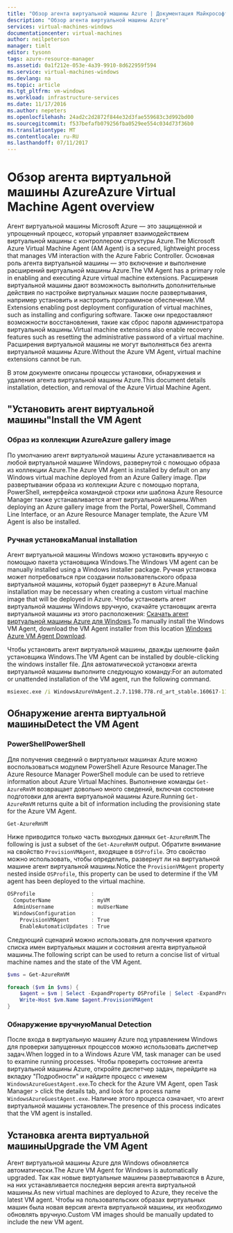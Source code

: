 ```yaml
---
title: "Обзор агента виртуальной машины Azure | Документация Майкрософт"
description: "Обзор агента виртуальной машины Azure"
services: virtual-machines-windows
documentationcenter: virtual-machines
author: neilpeterson
manager: timlt
editor: tysonn
tags: azure-resource-manager
ms.assetid: 0a1f212e-053e-4a39-9910-8d622959f594
ms.service: virtual-machines-windows
ms.devlang: na
ms.topic: article
ms.tgt_pltfrm: vm-windows
ms.workload: infrastructure-services
ms.date: 11/17/2016
ms.author: nepeters
ms.openlocfilehash: 24ad2c2d2872f844e32d3fae559683c3d992bd00
ms.sourcegitcommit: f537befafb079256fba0529ee554c034d73f36b0
ms.translationtype: MT
ms.contentlocale: ru-RU
ms.lasthandoff: 07/11/2017
---
```

# <a name="azure-virtual-machine-agent-overview"></a><span data-ttu-id="a0311-103">Обзор агента виртуальной машины Azure</span><span class="sxs-lookup"><span data-stu-id="a0311-103">Azure Virtual Machine Agent overview</span></span>

<span data-ttu-id="a0311-104">Агент виртуальной машины Microsoft Azure — это защищенной и упрощенный процесс, который управляет взаимодействием виртуальной машины с контроллером структуры Azure.</span><span class="sxs-lookup"><span data-stu-id="a0311-104">The Microsoft Azure Virtual Machine Agent (AM Agent) is a secured, lightweight process that manages VM interaction with the Azure Fabric Controller.</span></span> <span data-ttu-id="a0311-105">Основная роль агента виртуальной машины — это включение и выполнение расширений виртуальной машины Azure.</span><span class="sxs-lookup"><span data-stu-id="a0311-105">The VM Agent has a primary role in enabling and executing Azure virtual machine extensions.</span></span> <span data-ttu-id="a0311-106">Расширения виртуальной машины дают возможность выполнить дополнительные действия по настройке виртуальных машин после развертывания, например установить и настроить программное обеспечение.</span><span class="sxs-lookup"><span data-stu-id="a0311-106">VM Extensions enabling post deployment configuration of virtual machines, such as installing and configuring software.</span></span> <span data-ttu-id="a0311-107">Также они предоставляют возможности восстановления, такие как сброс пароля администратора виртуальной машины.</span><span class="sxs-lookup"><span data-stu-id="a0311-107">Virtual machine extensions also enable recovery features such as resetting the administrative password of a virtual machine.</span></span> <span data-ttu-id="a0311-108">Расширения виртуальной машины не могут выполняться без агента виртуальной машины Azure.</span><span class="sxs-lookup"><span data-stu-id="a0311-108">Without the Azure VM Agent, virtual machine extensions cannot be run.</span></span>

<span data-ttu-id="a0311-109">В этом документе описаны процессы установки, обнаружения и удаления агента виртуальной машины Azure.</span><span class="sxs-lookup"><span data-stu-id="a0311-109">This document details installation, detection, and removal of the Azure Virtual Machine Agent.</span></span>

## <a name="install-the-vm-agent"></a><span data-ttu-id="a0311-110">"Установить агент виртуальной машины"</span><span class="sxs-lookup"><span data-stu-id="a0311-110">Install the VM Agent</span></span>

### <a name="azure-gallery-image"></a><span data-ttu-id="a0311-111">Образ из коллекции Azure</span><span class="sxs-lookup"><span data-stu-id="a0311-111">Azure gallery image</span></span>

<span data-ttu-id="a0311-112">По умолчанию агент виртуальной машины Azure устанавливается на любой виртуальной машине Windows, развернутой с помощью образа из коллекции Azure.</span><span class="sxs-lookup"><span data-stu-id="a0311-112">The Azure VM Agent is installed by default on any Windows virtual machine deployed from an Azure Gallery image.</span></span> <span data-ttu-id="a0311-113">При развертывании образа из коллекции Azure с помощью портала, PowerShell, интерфейса командной строки или шаблона Azure Resource Manager также устанавливается агент виртуальной машины.</span><span class="sxs-lookup"><span data-stu-id="a0311-113">When deploying an Azure gallery image from the Portal, PowerShell, Command Line Interface, or an Azure Resource Manager template, the Azure VM Agent is also be installed.</span></span> 

### <a name="manual-installation"></a><span data-ttu-id="a0311-114">Ручная установка</span><span class="sxs-lookup"><span data-stu-id="a0311-114">Manual installation</span></span>

<span data-ttu-id="a0311-115">Агент виртуальной машины Windows можно установить вручную с помощью пакета установщика Windows.</span><span class="sxs-lookup"><span data-stu-id="a0311-115">The Windows VM agent can be manually installed using a Windows installer package.</span></span> <span data-ttu-id="a0311-116">Ручная установка может потребоваться при создании пользовательского образа виртуальной машины, который будет развернут в Azure.</span><span class="sxs-lookup"><span data-stu-id="a0311-116">Manual installation may be necessary when creating a custom virtual machine image that will be deployed in Azure.</span></span> <span data-ttu-id="a0311-117">Чтобы установить агент виртуальной машины Windows вручную, скачайте установщик агента виртуальной машины из этого расположения: [Скачать агент виртуальной машины Azure для Windows](http://go.microsoft.com/fwlink/?LinkID=394789).</span><span class="sxs-lookup"><span data-stu-id="a0311-117">To manually install the Windows VM Agent, download the VM Agent installer from this location [Windows Azure VM Agent Download](http://go.microsoft.com/fwlink/?LinkID=394789).</span></span> 

<span data-ttu-id="a0311-118">Чтобы установить агент виртуальной машины, дважды щелкните файл установщика Windows.</span><span class="sxs-lookup"><span data-stu-id="a0311-118">The VM Agent can be installed by double-clicking the windows installer file.</span></span> <span data-ttu-id="a0311-119">Для автоматической установки агента виртуальной машины выполните следующую команду:</span><span class="sxs-lookup"><span data-stu-id="a0311-119">For an automated or unattended installation of the VM agent, run the following command.</span></span>

```cmd
msiexec.exe /i WindowsAzureVmAgent.2.7.1198.778.rd_art_stable.160617-1120.fre /quiet
```

## <a name="detect-the-vm-agent"></a><span data-ttu-id="a0311-120">Обнаружение агента виртуальной машины</span><span class="sxs-lookup"><span data-stu-id="a0311-120">Detect the VM Agent</span></span>

### <a name="powershell"></a><span data-ttu-id="a0311-121">PowerShell</span><span class="sxs-lookup"><span data-stu-id="a0311-121">PowerShell</span></span>

<span data-ttu-id="a0311-122">Для получения сведений о виртуальных машинах Azure можно воспользоваться модулем PowerShell Azure Resource Manager.</span><span class="sxs-lookup"><span data-stu-id="a0311-122">The Azure Resource Manager PowerShell module can be used to retrieve information about Azure Virtual Machines.</span></span> <span data-ttu-id="a0311-123">Выполнение команды `Get-AzureRmVM` возвращает довольно много сведений, включая состояние подготовки для агента виртуальной машины Azure.</span><span class="sxs-lookup"><span data-stu-id="a0311-123">Running `Get-AzureRmVM` returns quite a bit of information including the provisioning state for the Azure VM Agent.</span></span>

```PowerShell
Get-AzureRmVM
```

<span data-ttu-id="a0311-124">Ниже приводится только часть выходных данных `Get-AzureRmVM`.</span><span class="sxs-lookup"><span data-stu-id="a0311-124">The following is just a subset of the `Get-AzureRmVM` output.</span></span> <span data-ttu-id="a0311-125">Обратите внимание на свойство `ProvisionVMAgent`, входящее в `OSProfile`. Это свойство можно использовать, чтобы определить, развернут ли на виртуальной машине агент виртуальной машины.</span><span class="sxs-lookup"><span data-stu-id="a0311-125">Notice the `ProvisionVMAgent` property nested inside `OSProfile`, this property can be used to determine if the VM agent has been deployed to the virtual machine.</span></span>

```PowerShell
OSProfile                  :
  ComputerName             : myVM
  AdminUsername            : muUserName
  WindowsConfiguration     :
    ProvisionVMAgent       : True
    EnableAutomaticUpdates : True
```

<span data-ttu-id="a0311-126">Следующий сценарий можно использовать для получения краткого списка имен виртуальных машин и состояния агента виртуальной машины.</span><span class="sxs-lookup"><span data-stu-id="a0311-126">The following script can be used to return a concise list of virtual machine names and the state of the VM Agent.</span></span>

```PowerShell
$vms = Get-AzureRmVM

foreach ($vm in $vms) {
    $agent = $vm | Select -ExpandProperty OSProfile | Select -ExpandProperty Windowsconfiguration | Select ProvisionVMAgent
    Write-Host $vm.Name $agent.ProvisionVMAgent
}
```

### <a name="manual-detection"></a><span data-ttu-id="a0311-127">Обнаружение вручную</span><span class="sxs-lookup"><span data-stu-id="a0311-127">Manual Detection</span></span>

<span data-ttu-id="a0311-128">После входа в виртуальную машину Azure под управлением Windows для проверки запущенных процессов можно использовать диспетчер задач.</span><span class="sxs-lookup"><span data-stu-id="a0311-128">When logged in to a Windows Azure VM, task manager can be used to examine running processes.</span></span> <span data-ttu-id="a0311-129">Чтобы проверить состояние агента виртуальной машины Azure, откройте диспетчер задач, перейдите на вкладку "Подробности" и найдите процесс с именем `WindowsAzureGuestAgent.exe`.</span><span class="sxs-lookup"><span data-stu-id="a0311-129">To check for the Azure VM Agent, open Task Manager > click the details tab, and look for a process name `WindowsAzureGuestAgent.exe`.</span></span> <span data-ttu-id="a0311-130">Наличие этого процесса означает, что агент виртуальной машины установлен.</span><span class="sxs-lookup"><span data-stu-id="a0311-130">The presence of this process indicates that the VM agent is installed.</span></span>

## <a name="upgrade-the-vm-agent"></a><span data-ttu-id="a0311-131">Установка агента виртуальной машины</span><span class="sxs-lookup"><span data-stu-id="a0311-131">Upgrade the VM Agent</span></span>

<span data-ttu-id="a0311-132">Агент виртуальной машины Azure для Windows обновляется автоматически.</span><span class="sxs-lookup"><span data-stu-id="a0311-132">The Azure VM Agent for Windows is automatically upgraded.</span></span> <span data-ttu-id="a0311-133">Так как новые виртуальные машины развертываются в Azure, на них устанавливается последняя версия агента виртуальной машины.</span><span class="sxs-lookup"><span data-stu-id="a0311-133">As new virtual machines are deployed to Azure, they receive the latest VM agent.</span></span> <span data-ttu-id="a0311-134">Чтобы на пользовательских образах виртуальных машин была новая версия агента виртуальной машины, их необходимо обновлять вручную.</span><span class="sxs-lookup"><span data-stu-id="a0311-134">Custom VM images should be manually updated to include the new VM agent.</span></span>